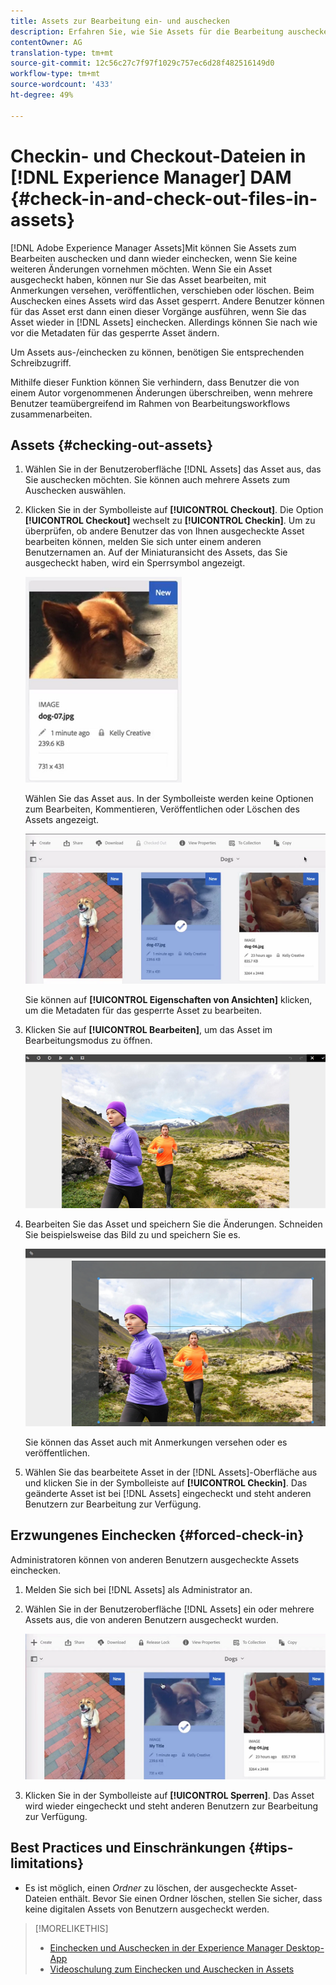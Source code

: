 ```yaml
---
title: Assets zur Bearbeitung ein- und auschecken
description: Erfahren Sie, wie Sie Assets für die Bearbeitung auschecken und nach Abschluss der Änderungen wieder einchecken können.
contentOwner: AG
translation-type: tm+mt
source-git-commit: 12c56c27c7f97f1029c757ec6d28f482516149d0
workflow-type: tm+mt
source-wordcount: '433'
ht-degree: 49%

---
```



# Checkin- und Checkout-Dateien in [!DNL Experience Manager] DAM {#check-in-and-check-out-files-in-assets}

[!DNL Adobe Experience Manager Assets]Mit können Sie Assets zum Bearbeiten auschecken und dann wieder einchecken, wenn Sie keine weiteren Änderungen vornehmen möchten. Wenn Sie ein Asset ausgecheckt haben, können nur Sie das Asset bearbeiten, mit Anmerkungen versehen, veröffentlichen, verschieben oder löschen. Beim Auschecken eines Assets wird das Asset gesperrt. Andere Benutzer können für das Asset erst dann einen dieser Vorgänge ausführen, wenn Sie das Asset wieder in [!DNL Assets] einchecken. Allerdings können Sie nach wie vor die Metadaten für das gesperrte Asset ändern.

Um Assets aus-/einchecken zu können, benötigen Sie entsprechenden Schreibzugriff.

Mithilfe dieser Funktion können Sie verhindern, dass Benutzer die von einem Autor vorgenommenen Änderungen überschreiben, wenn mehrere Benutzer teamübergreifend im Rahmen von Bearbeitungsworkflows zusammenarbeiten.

## Assets {#checking-out-assets}

1. Wählen Sie in der Benutzeroberfläche [!DNL Assets] das Asset aus, das Sie auschecken möchten. Sie können auch mehrere Assets zum Auschecken auswählen.
1. Klicken Sie in der Symbolleiste auf **[!UICONTROL Checkout]**.
Die Option **[!UICONTROL Checkout]** wechselt zu **[!UICONTROL Checkin]**.
Um zu überprüfen, ob andere Benutzer das von Ihnen ausgecheckte Asset bearbeiten können, melden Sie sich unter einem anderen Benutzernamen an. Auf der Miniaturansicht des Assets, das Sie ausgecheckt haben, wird ein Sperrsymbol angezeigt.

   ![chlimage_1-471](assets/chlimage_1-471.png)

   Wählen Sie das Asset aus. In der Symbolleiste werden keine Optionen zum Bearbeiten, Kommentieren, Veröffentlichen oder Löschen des Assets angezeigt.

   ![chlimage_1-472](assets/chlimage_1-472.png)

   Sie können auf **[!UICONTROL Eigenschaften von Ansichten]** klicken, um die Metadaten für das gesperrte Asset zu bearbeiten.

1. Klicken Sie auf **[!UICONTROL Bearbeiten]**, um das Asset im Bearbeitungsmodus zu öffnen.

   ![chlimage_1-473](assets/chlimage_1-473.png)

1. Bearbeiten Sie das Asset und speichern Sie die Änderungen. Schneiden Sie beispielsweise das Bild zu und speichern Sie es.

   ![chlimage_1-474](assets/chlimage_1-474.png)

   Sie können das Asset auch mit Anmerkungen versehen oder es veröffentlichen.

1. Wählen Sie das bearbeitete Asset in der [!DNL Assets]-Oberfläche aus und klicken Sie in der Symbolleiste auf **[!UICONTROL Checkin]**. Das geänderte Asset ist bei [!DNL Assets] eingecheckt und steht anderen Benutzern zur Bearbeitung zur Verfügung.

## Erzwungenes Einchecken {#forced-check-in}

Administratoren können von anderen Benutzern ausgecheckte Assets einchecken.

1. Melden Sie sich bei [!DNL Assets] als Administrator an.
1. Wählen Sie in der Benutzeroberfläche [!DNL Assets] ein oder mehrere Assets aus, die von anderen Benutzern ausgecheckt wurden.

   ![chlimage_1-476](assets/chlimage_1-476.png)

1. Klicken Sie in der Symbolleiste auf **[!UICONTROL Sperren]**. Das Asset wird wieder eingecheckt und steht anderen Benutzern zur Bearbeitung zur Verfügung.

## Best Practices und Einschränkungen {#tips-limitations}

* Es ist möglich, einen *Ordner* zu löschen, der ausgecheckte Asset-Dateien enthält. Bevor Sie einen Ordner löschen, stellen Sie sicher, dass keine digitalen Assets von Benutzern ausgecheckt werden.

>[!MORELIKETHIS]
>
>* [Einchecken und Auschecken in der Experience Manager Desktop-App](https://experienceleague.adobe.com/docs/experience-manager-desktop-app/using/using.html?lang=en#how-app-works2)
>* [Videoschulung zum Einchecken und Auschecken in Assets](https://experienceleague.adobe.com/docs/experience-manager-learn/assets/collaboration/check-in-and-check-out.html)

